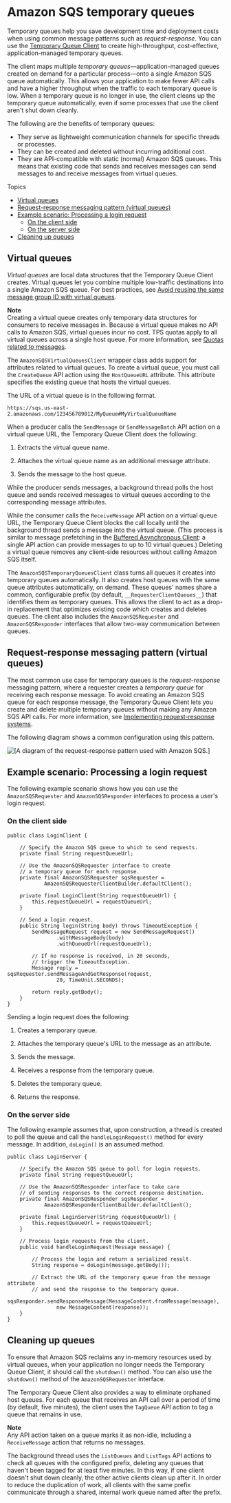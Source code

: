 # Amazon SQS temporary queues<a name="sqs-temporary-queues"></a>

Temporary queues help you save development time and deployment costs when using common message patterns such as *request\-response*\. You can use the [Temporary Queue Client](https://github.com/awslabs/amazon-sqs-java-temporary-queues-client) to create high\-throughput, cost\-effective, application\-managed temporary queues\.

The client maps multiple *temporary queues*—application\-managed queues created on demand for a particular process—onto a single Amazon SQS queue automatically\. This allows your application to make fewer API calls and have a higher throughput when the traffic to each temporary queue is low\. When a temporary queue is no longer in use, the client cleans up the temporary queue automatically, even if some processes that use the client aren't shut down cleanly\.

The following are the benefits of temporary queues:
+ They serve as lightweight communication channels for specific threads or processes\.
+ They can be created and deleted without incurring additional cost\.
+ They are API\-compatible with static \(normal\) Amazon SQS queues\. This means that existing code that sends and receives messages can send messages to and receive messages from virtual queues\.

Topics
+ [Virtual queues](#virtual-queues)
+ [Request\-response messaging pattern \(virtual queues\)](#request-reply-messaging-pattern)
+ [Example scenario: Processing a login request](#example-scenario)
  + [On the client side](#process-login-request-client-side)
  + [On the server side](#process-login-request-server-side)
+ [Cleaning up queues](#cleaning-up-queues)

## Virtual queues<a name="virtual-queues"></a>

*Virtual queues* are local data structures that the Temporary Queue Client creates\. Virtual queues let you combine multiple low\-traffic destinations into a single Amazon SQS queue\. For best practices, see [Avoid reusing the same message group ID with virtual queues](using-messagegroupid-property.md#avoiding-reusing-message-group-id-with-virtual-queues)\.

**Note**  
Creating a virtual queue creates only temporary data structures for consumers to receive messages in\. Because a virtual queue makes no API calls to Amazon SQS, virtual queues incur no cost\.
TPS quotas apply to all virtual queues across a single host queue\. For more information, see [Quotas related to messages](quotas-messages.md)\.

The `AmazonSQSVirtualQueuesClient` wrapper class adds support for attributes related to virtual queues\. To create a virtual queue, you must call the `CreateQueue` API action using the `HostQueueURL` attribute\. This attribute specifies the existing queue that hosts the virtual queues\.

The URL of a virtual queue is in the following format\.

```
https://sqs.us-east-2.amazonaws.com/123456789012/MyQueue#MyVirtualQueueName
```

When a producer calls the `SendMessage` or `SendMessageBatch` API action on a virtual queue URL, the Temporary Queue Client does the following:

1. Extracts the virtual queue name\.

1. Attaches the virtual queue name as an additional message attribute\.

1. Sends the message to the host queue\.

While the producer sends messages, a background thread polls the host queue and sends received messages to virtual queues according to the corresponding message attributes\.

While the consumer calls the `ReceiveMessage` API action on a virtual queue URL, the Temporary Queue Client blocks the call locally until the background thread sends a message into the virtual queue\. \(This process is similar to message prefetching in the [Buffered Asynchronous Client](sqs-client-side-buffering-request-batching.md): a single API action can provide messages to up to 10 virtual queues\.\) Deleting a virtual queue removes any client\-side resources without calling Amazon SQS itself\.

The `AmazonSQSTemporaryQueuesClient` class turns all queues it creates into temporary queues automatically\. It also creates host queues with the same queue attributes automatically, on demand\. These queues' names share a common, configurable prefix \(by default, `__RequesterClientQueues__`\) that identifies them as temporary queues\. This allows the client to act as a drop\-in replacement that optimizes existing code which creates and deletes queues\. The client also includes the `AmazonSQSRequester` and `AmazonSQSResponder` interfaces that allow two\-way communication between queues\.

## Request\-response messaging pattern \(virtual queues\)<a name="request-reply-messaging-pattern"></a>

The most common use case for temporary queues is the *request\-response* messaging pattern, where a requester creates a *temporary queue* for receiving each response message\. To avoid creating an Amazon SQS queue for each response message, the Temporary Queue Client lets you create and delete multiple temporary queues without making any Amazon SQS API calls\. For more information, see [Implementing request\-response systems](working-with-messages.md#implementing-request-response-systems)\.

The following diagram shows a common configuration using this pattern\.

![\[A diagram of the request-response pattern used with Amazon SQS.\]](http://docs.aws.amazon.com/AWSSimpleQueueService/latest/SQSDeveloperGuide/images/sqs-request-response-pattern.png)

## Example scenario: Processing a login request<a name="example-scenario"></a>

The following example scenario shows how you can use the `AmazonSQSRequester` and `AmazonSQSResponder` interfaces to process a user's login request\.

### On the client side<a name="process-login-request-client-side"></a>

```
public class LoginClient {

    // Specify the Amazon SQS queue to which to send requests.
    private final String requestQueueUrl;

    // Use the AmazonSQSRequester interface to create
    // a temporary queue for each response.
    private final AmazonSQSRequester sqsRequester = 
            AmazonSQSRequesterClientBuilder.defaultClient();

    private final LoginClient(String requestQueueUrl) {
        this.requestQueueUrl = requestQueueUrl;
    }

    // Send a login request.
    public String login(String body) throws TimeoutException {
        SendMessageRequest request = new SendMessageRequest()
                .withMessageBody(body)
                .withQueueUrl(requestQueueUrl);

        // If no response is received, in 20 seconds,
        // trigger the TimeoutException.
        Message reply = sqsRequester.sendMessageAndGetResponse(request, 
                20, TimeUnit.SECONDS);

        return reply.getBody();
    }
}
```

Sending a login request does the following:

1. Creates a temporary queue\.

1. Attaches the temporary queue's URL to the message as an attribute\.

1. Sends the message\.

1. Receives a response from the temporary queue\.

1. Deletes the temporary queue\.

1. Returns the response\.

### On the server side<a name="process-login-request-server-side"></a>

The following example assumes that, upon construction, a thread is created to poll the queue and call the `handleLoginRequest()` method for every message\. In addition, `doLogin()` is an assumed method\.

```
public class LoginServer {

    // Specify the Amazon SQS queue to poll for login requests.
    private final String requestQueueUrl;

    // Use the AmazonSQSResponder interface to take care
    // of sending responses to the correct response destination.
    private final AmazonSQSResponder sqsResponder = 
            AmazonSQSResponderClientBuilder.defaultClient();

    private final LoginServer(String requestQueueUrl) {
        this.requestQueueUrl = requestQueueUrl;
    }

    // Process login requests from the client.
    public void handleLoginRequest(Message message) {

        // Process the login and return a serialized result.
        String response = doLogin(message.getBody());

        // Extract the URL of the temporary queue from the message attribute
        // and send the response to the temporary queue.
        sqsResponder.sendResponseMessage(MessageContent.fromMessage(message), 
                new MessageContent(response));  
    }
}
```

## Cleaning up queues<a name="cleaning-up-queues"></a>

To ensure that Amazon SQS reclaims any in\-memory resources used by virtual queues, when your application no longer needs the Temporary Queue Client, it should call the `shutdown()` method\. You can also use the `shutdown()` method of the `AmazonSQSRequester` interface\.

The Temporary Queue Client also provides a way to eliminate orphaned host queues\. For each queue that receives an API call over a period of time \(by default, five minutes\), the client uses the `TagQueue` API action to tag a queue that remains in use\. 

**Note**  
Any API action taken on a queue marks it as non\-idle, including a `ReceiveMessage` action that returns no messages\.

The background thread uses the `ListQueues` and `ListTags` API actions to check all queues with the configured prefix, deleting any queues that haven't been tagged for at least five minutes\. In this way, if one client doesn't shut down cleanly, the other active clients clean up after it\. In order to reduce the duplication of work, all clients with the same prefix communicate through a shared, internal work queue named after the prefix\.


